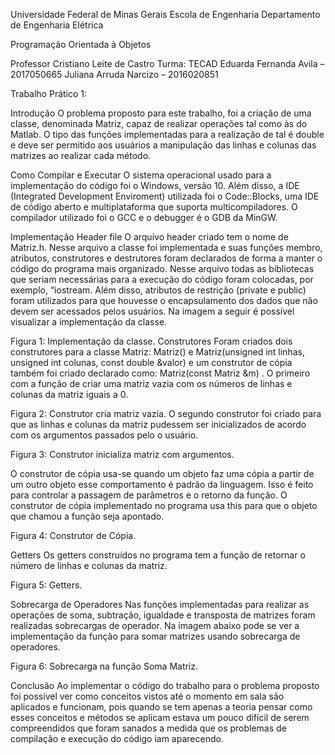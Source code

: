 Universidade Federal de Minas Gerais
Escola de Engenharia
Departamento de Engenharia Elétrica

Programação Orientada à Objetos

Professor Cristiano Leite de Castro 			                                              Turma:  TECAD
Eduarda Fernanda Avila – 2017050665                                   Juliana Arruda Narcizo – 2016020851

Trabalho Prático 1:

Introdução
O problema proposto para este trabalho, foi a criação de uma classe, denominada Matriz, capaz de realizar operações tal como às do Matlab. O tipo das funções implementadas para a realização de tal é double e deve ser permitido aos usuários a manipulação das linhas e colunas das matrizes ao realizar cada método.

Como Compilar e Executar
O sistema operacional usado para a implementação do código foi o Windows, versão 10.  Além disso, a IDE (Integrated Development Enviroment) utilizada foi o Code::Blocks, uma IDE de código aberto e multiplataforma que suporta multicompiladores. O compilador utilizado foi o GCC e o debugger é o GDB da MinGW.

Implementação
Header file
O arquivo header criado tem o nome de Matriz.h. Nesse arquivo a classe foi implementada e suas funções membro, atributos, construtores e destrutores foram declarados de forma a manter o código do programa mais organizado. Nesse arquivo todas as bibliotecas que seriam necessárias para a execução do código foram colocadas, por exemplo, “iostream. Além disso, atributos de restrição (private e public) foram utilizados para que houvesse o encapsulamento dos dados que não devem ser acessados pelos usuários.
Na imagem a seguir é possível visualizar a implementação da classe.
 
Figura 1: Implementação da classe.
Construtores
Foram criados dois construtores para a classe Matriz: Matriz() e Matriz(unsigned int linhas, unsigned int colunas, const double &valor) e um construtor de cópia também foi criado declarado como: Matriz(const Matriz &m) . O primeiro com a função de criar uma matriz vazia com os números de linhas e colunas da matriz iguais a 0.
 
Figura 2: Construtor cria matriz vazia.
O segundo construtor foi criado para que as linhas e colunas da matriz pudessem ser inicializados de acordo com os argumentos passados pelo o usuário.
 
Figura 3: Construtor inicializa matriz com argumentos.

O construtor de cópia usa-se quando um objeto faz uma cópia a partir de um outro objeto esse comportamento é padrão da linguagem. Isso é feito para controlar a passagem de parâmetros e o retorno da função. O construtor de cópia implementado no programa usa this para que o objeto que chamou a função seja apontado.
 
Figura 4: Construtor de Cópia.

Getters
Os getters construídos no programa tem a função de retornar o número de linhas e colunas da matriz.
 
Figura 5: Getters.

Sobrecarga de Operadores 
Nas funções implementadas para realizar as operações de soma, subtração, igualdade e transposta de matrizes foram realizadas sobrecargas de operador. Na imagem abaixo  pode se ver a implementação da função para somar matrizes usando sobrecarga de operadores. 

 
Figura 6: Sobrecarga na função Soma Matriz.


Conclusão
Ao implementar o código do trabalho para o problema proposto foi possível ver como conceitos vistos até o momento em sala são aplicados e funcionam, pois quando se tem apenas a teoria pensar como esses conceitos e métodos se aplicam estava um pouco difícil de serem compreendidos que foram sanados a medida que os problemas de compilação e execução do código iam aparecendo.

